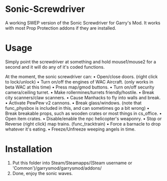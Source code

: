 Sonic-Screwdriver
===============
A working SWEP version of the Sonic Screwdriver for Garry's Mod. It works with most Prop Protection addons if they are installed.

Usage
===============

Simply point the screwdriver at something and hold mouse1/mouse2 for a second and it will do any of it's coded functions.

At the moment, the sonic screwdriver can:
• Open/close doors. (right click to lock/unlock)
• Turn on/off the engines of WAC Aircraft. (only works in beta WAC at this time)
• Press map/gmod buttons.
• Turn on/off security camera/ceiling turret.
• Make rollermines/turrets friendly/hostile.
• Break city scanners/claw scanners.
• Cause Manhacks to fly into walls and break.
• Activate PewPew v2 cannons.
• Break glass/windows. (note that func_physbox is included in this, and can sometimes go a bit wrong)
• Break breakable props, such as wooden crates or most things in cs_office.
• Open item crates.
• Disable/enable the npc helicopter's weaponry.
• Stop or Reverse (right click) map trains. (func_tracktrain)
• Force a barnacle to drop whatever it's eating.
• Freeze/Unfreeze weeping angels in time.

Installation
===============
1. Put this folder into Steam/Steamapps/(Steam username or 'Common')/garrysmod/garrysmod/addons/
2. Done, enjoy the sonic waves.